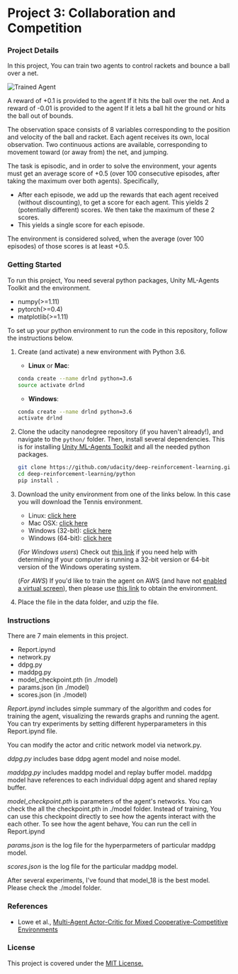 [//]: # (Image References)

[image1]:
https://user-images.githubusercontent.com/10624937/42135623-e770e354-7d12-11e8-998d-29fc74429ca2.gif 
"Trained Agent"

# Project 3: Collaboration and Competition

### Project Details

In this project, You can train two agents to control rackets and bounce a ball over a net. 


![Trained Agent][image1]

A reward of +0.1 is provided to the agent If it hits the ball over the net. And a reward of -0.01 is provided to the agent If it lets a ball hit the ground or hits the ball out of bounds.

The observation space consists of 8 variables corresponding to the position and velocity of the ball and racket. Each agent receives its own, local observation. Two continuous actions are available, corresponding to movement toward (or away from) the net, and jumping.

The task is episodic, and in order to solve the environment, your agents must get an average score of +0.5 (over 100 consecutive episodes, after taking the maximum over both agents). Specifically,

- After each episode, we add up the rewards that each agent received (without discounting), to get a score for each agent. This yields 2 (potentially different) scores. We then take the maximum of these 2 scores.
- This yields a single score for each episode.

The environment is considered solved, when the average (over 100 episodes) of those scores is at least +0.5.


### Getting Started

To run this project, You need several python packages, Unity ML-Agents Toolkit and the environment.

- numpy(>=1.11)
- pytorch(>=0.4)
- matplotlib(>=1.11)

To set up your python environment to run the code in this repository, follow the instructions below.

1. Create (and activate) a new environment with Python 3.6.

	- __Linux__ or __Mac__: 
	```bash
	conda create --name drlnd python=3.6
	source activate drlnd
	```
	- __Windows__: 
	```bash
	conda create --name drlnd python=3.6 
	activate drlnd
	```
2. Clone the udacity nanodegree repository (if you haven't already!), and navigate to the `python/` folder.  Then, install several dependencies. This is for installing [Unity ML-Agents Toolkit](https://github.com/Unity-Technologies/ml-agents) and all the needed python packages.
    ```bash
    git clone https://github.com/udacity/deep-reinforcement-learning.git
    cd deep-reinforcement-learning/python
    pip install .
    ```
3. Download the unity environment from one of the links below. In this case you will download the Tennis environment.
    - Linux: [click here](https://s3-us-west-1.amazonaws.com/udacity-drlnd/P3/Tennis/Tennis_Linux.zip)
    - Mac OSX: [click here](https://s3-us-west-1.amazonaws.com/udacity-drlnd/P3/Tennis/Tennis.app.zip)
    - Windows (32-bit): [click here](https://s3-us-west-1.amazonaws.com/udacity-drlnd/P3/Tennis/Tennis_Windows_x86.zip)
    - Windows (64-bit): [click here](https://s3-us-west-1.amazonaws.com/udacity-drlnd/P3/Tennis/Tennis_Windows_x86_64.zip)
    
    (_For Windows users_) Check out [this link](https://support.microsoft.com/en-us/help/827218/how-to-determine-whether-a-computer-is-running-a-32-bit-version-or-64) if you need help with determining if your computer is running a 32-bit version or 64-bit version of the Windows operating system.

    (_For AWS_) If you'd like to train the agent on AWS (and have not [enabled a virtual screen](https://github.com/Unity-Technologies/ml-agents/blob/master/docs/Training-on-Amazon-Web-Service.md)), then please use [this link](https://s3-us-west-1.amazonaws.com/udacity-drlnd/P3/Tennis/Tennis_Linux_NoVis.zip) to obtain the environment.

4. Place the file in the data folder, and uzip the file.

### Instructions

There are 7 main elements in this project. 

- Report.ipynd
- network.py
- ddpg.py
- maddpg.py
- model_checkpoint.pth (in ./model)
- params.json (in ./model)
- scores.json (in ./model)

*Report.ipynd* includes simple summary of the algorithm and codes for training the agent, visualizing the rewards graphs and running the agent. You can try experiments by setting different hyperparameters in this Report.ipynd file.

You can modify the actor and critic network model via network.py. 

*ddpg.py* includes base ddpg agent model and noise model. 

*maddpg.py* includes maddpg model and replay buffer model. maddpg model have references to each individual ddpg agent and shared replay buffer. 

*model_checkpoint.pth* is parameters of the agent's networks. You can check the all the checkpoint.pth in ./model folder. Instead of training, You can use this checkpoint directly to see how the agents interact with the each other. To see how the agent behave, You can run the cell in Report.ipynd

*params.json* is the log file for the hyperparmeters of particular maddpg model.

*scores.json* is the log file for the particular maddpg model.

After several experiments, I've found that model_18 is the best model. Please check the ./model folder.

### References

- Lowe et al., [Multi-Agent Actor-Critic for Mixed Cooperative-Competitive Environments](http://arxiv.org/abs/1706.02275)

### License

This project is covered under the [MIT License.](./LICENSE)






